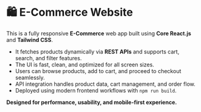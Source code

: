 # 🛍️ E-Commerce Website

This is a fully responsive **E-Commerce** web app built using **Core React.js** and **Tailwind CSS**.

- It fetches products dynamically via **REST APIs** and supports cart, search, and filter features.
- The UI is fast, clean, and optimized for all screen sizes.
- Users can browse products, add to cart, and proceed to checkout seamlessly.
- API integration handles product data, cart management, and order flow.
- Deployed using modern frontend workflows with `npm run build`.

**Designed for performance, usability, and mobile-first experience.**
